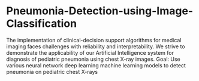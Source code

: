 # Pneumonia-Detection-using-Image-Classification
The implementation of clinical-decision support algorithms for medical imaging faces challenges with reliability and interpretability.  We strive to demonstrate the applicability of our Artificial Intelligence system for diagnosis of pediatric pneumonia using chest X-ray images. Goal: Use various neural network deep learning machine learning models to detect pneumonia on pediatric chest X-rays
